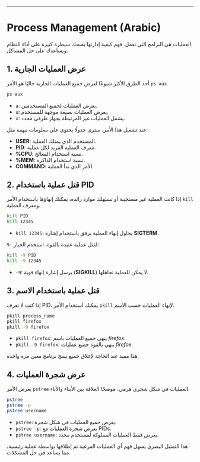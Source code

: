---

# Process Management (Arabic)

العمليات هي البرامج التي تعمل. فهم كيفية إدارتها يمنحك سيطرة كبيرة على أداء النظام ويساعدك على حل المشاكل.

## 1. عرض العمليات الجارية

أحد الطرق الأكثر شيوعًا لعرض جميع العمليات الجارية حاليًا هو الأمر `ps aux`.

```bash
ps aux
```

* `a`: يعرض العمليات لجميع المستخدمين.
* `u`: يعرض العمليات بصيغة موجهة للمستخدم.
* `x`: يشمل العمليات غير المرتبطة بجهاز طرفي محدد.

عند تشغيل هذا الأمر، سترى جدولًا يحتوي على معلومات مهمة مثل:

* **USER**: المستخدم الذي يمتلك العملية.
* **PID**: معرف العملية الفريد لكل عملية.
* **%CPU**: نسبة استخدام المعالج.
* **%MEM**: نسبة استخدام الذاكرة.
* **COMMAND**: الأمر الذي بدأ العملية.

## 2. قتل عملية باستخدام PID

إذا كانت العملية غير مستجيبة أو تستهلك موارد زائدة، يمكنك إنهاؤها باستخدام الأمر `kill` ومعرف العملية.

```bash
kill PID
kill 12345
```

* `kill 12345`: يحاول إنهاء العملية برفق باستخدام إشارة **SIGTERM**.

لقتل عملية عنيدة بالقوة، استخدم الخيار `-9`:

```bash
kill -9 PID
kill -9 12345
```

* `-9`: يرسل إشارة إنهاء قوية (**SIGKILL**) لا يمكن للعملية تجاهلها.

## 3. قتل عملية باستخدام الاسم

إذا كنت لا تعرف PID، يمكنك استخدام الأمر `pkill` لإنهاء العمليات حسب الاسم.

```bash
pkill process_name
pkill firefox
pkill -9 firefox
```

* `pkill firefox`: ينهي جميع العمليات باسم *firefox*.
* `pkill -9 firefox`: ينهي بالقوة جميع عمليات *firefox*.

هذا مفيد عند الحاجة لإغلاق جميع نسخ برنامج معين مرة واحدة.

## 4. عرض شجرة العمليات

يعرض الأمر `pstree` العمليات في شكل شجري هرمي، موضحًا العلاقة بين الأبناء والآباء.

```bash
pstree
pstree -p
pstree username
```

* `pstree`: يعرض جميع العمليات في شكل شجرة.
* `pstree -p`: يعرض شجرة العمليات مع PIDs.
* `pstree username`: يعرض فقط العمليات المملوكة لمستخدم محدد.

هذا التمثيل البصري يسهل فهم أي العمليات الفرعية تم إطلاقها بواسطة عملية رئيسية، مما يساعد في حل المشكلات.
